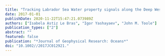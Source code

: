 ```yaml
---
title: "Tracking Labrador Sea Water property signals along the Deep Western Boundary Current"
date: 2017-01-01
publishDate: 2020-11-22T15:47:21.073989Z
authors: ["Isabela Astiz Le Bras", "Igor Yashayaev", "John M. Toole"]
publication_types: ["2"]
abstract: ""
featured: false
publication: "*Journal of Geophysical Research: Oceans*"
doi: "10.1002//2017JC012921."
---
```


